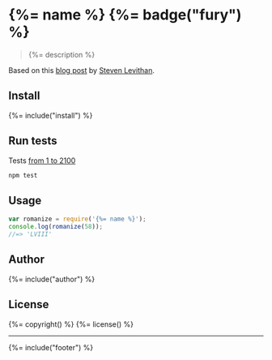 # {%= name %} {%= badge("fury") %}
> {%= description %}

Based on this [blog post](http://blog.stevenlevithan.com/archives/javascript-roman-numeral-converter) by [Steven Levithan](https://github.com/slevithan).

## Install
{%= include("install") %}

## Run tests

Tests [from 1 to 2100](./test.js)

```bash
npm test
```

## Usage

```js
var romanize = require('{%= name %}');
console.log(romanize(58));
//=> 'LVIII'
```

## Author
{%= include("author") %}

## License
{%= copyright() %}
{%= license() %}

***

{%= include("footer") %}
